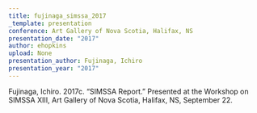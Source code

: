 ```yaml
---
title: fujinaga_simssa_2017
_template: presentation
conference: Art Gallery of Nova Scotia, Halifax, NS
presentation_date: "2017"
author: ehopkins
upload: None
presentation_author: Fujinaga, Ichiro
presentation_year: "2017"
---
```

Fujinaga, Ichiro. 2017c. “SIMSSA Report.” Presented at the Workshop on SIMSSA XIII, Art Gallery of Nova Scotia, Halifax, NS, September 22.